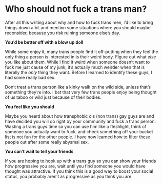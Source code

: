 # Who should not fuck a trans man?

After all this writing about why and how to fuck trans men, I&#8217;d like to bring things down a bit and mention some situations where you should maybe reconsider, because you risk ruining someone else&#8217;s day.

**You&#8217;d be better off with a blow up doll**

While some enjoy it, many trans people find it off-putting when they feel the only thing a person is interested in is their weird body. Figure out what _else_ you like about them. While I find it weird when someone doesn&#8217;t want to fuck me just cause of my junk, it&#8217;s actually much weirder when that is literally the _only_ thing they want. Before I learned to identify these guys, I had some really bad sex.

Don&#8217;t treat a trans person like a kinky walk on the wild side, unless that&#8217;s something they&#8217;re into. I bet that very few trans people enjoy being thought of us taboo or wild just because of their bodies.

**You feel like you should**

Maybe you heard about how transphobic cis (non trans) gay guys are and have decided you will do right by your community and fuck a trans person. Wasting a trans guys time so you can use him like a fleshlight, think of someone you actually want to fuck, and check something off your bucket list is not fun for the other people. I have now learned how to filter these people out after some really abysmal sex.

**You can&#8217;t wait to tell your friends**

If you are hoping to hook up with a trans guy so you can show your friends how progressive you are, wait until you find someone you would have thought was attractive. If you think this is a good way to boost your social status, you probably aren&#8217;t as progressive as you think you are.

